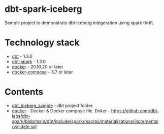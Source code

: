 # dbt-spark-iceberg
Sample project to demonstrate dbt iceberg integeration using spark thrift.
# Technology stack
* [dbt](https://www.getdbt.com/) - 1.3.0
* [dbt-spark](https://pypi.org/project/dbt-spark/) - 1.3.0
* [docker](https://docs.docker.com/) - 20.10.20 or later
* [docker-compose](https://docs.docker.com/compose/compose-file/compose-file-v3/) - 3.7 or later
# Contents
- [dbt_iceberg_sample](dbt_iceberg_sample/README.md) - dbt project folder.
- [docker](docker/Readme.md) - Docker & Docker compose file.
Doker - https://github.com/dbt-labs/dbt-spark/blob/main/dbt/include/spark/macros/materializations/incremental/validate.sql



